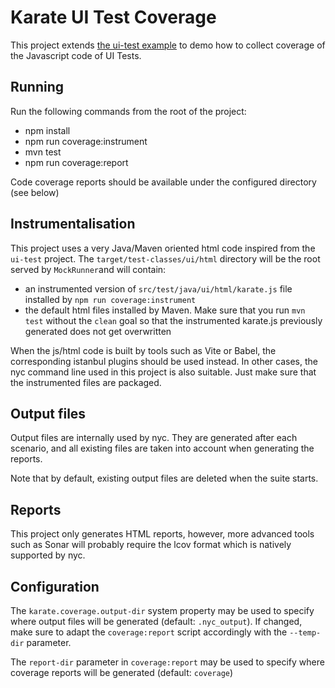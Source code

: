 # Karate UI Test Coverage
This project extends [the ui-test example](https://github.com/karatelabs/karate/tree/master/examples/ui-test) to demo how to collect coverage of the Javascript code of UI Tests.

## Running

Run the following commands from the root of the project:
- npm install
- npm run coverage:instrument
- mvn test
- npm run coverage:report

Code coverage reports should be available under the configured directory (see below)

## Instrumentalisation

This project uses a very Java/Maven oriented html code inspired from the `ui-test` project. 
The `target/test-classes/ui/html` directory will be the root served by `MockRunner`and will contain:
- an instrumented version of `src/test/java/ui/html/karate.js` file installed by `npm run coverage:instrument`
- the default html files installed by Maven. Make sure that you run `mvn test` without the `clean` goal 
so that the instrumented karate.js previously generated does not get overwritten


When the js/html code is built by tools such as Vite or Babel, the corresponding istanbul plugins should be used instead.
In other cases, the nyc command line used in this project is also suitable. Just make sure that the instrumented files are packaged.

## Output files

Output files are internally used by nyc. They are generated after each scenario, and all existing files are taken into account 
when generating the reports.

Note that by default, existing output files are deleted when the suite starts.

## Reports

This project only generates HTML reports, however, more advanced tools such as Sonar will probably require the lcov format which 
is natively supported by nyc.

## Configuration

The `karate.coverage.output-dir` system property may be used to specify where output files will be generated (default: `.nyc_output`).
If changed, make sure to adapt the `coverage:report` script accordingly with the `--temp-dir` parameter.

The `report-dir` parameter in `coverage:report` may be used to specify where coverage reports will be generated (default: `coverage`)